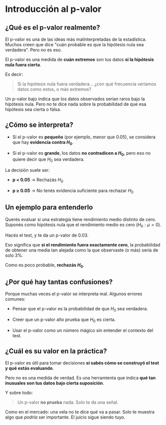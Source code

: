 # Introducción al p-valor

## ¿Qué es el p-valor realmente?

El p-valor es una de las ideas más malinterpretadas de la estadística. Muchos creen que dice "cuán probable es que la hipótesis nula sea verdadera". Pero no es eso.

El p-valor es una medida de **cuán extremos** son tus datos **si la hipótesis nula fuera cierta**.

Es decir:

> Si la hipótesis nula fuera verdadera… ¿con qué frecuencia veríamos datos como estos, o más extremos?

Un p-valor bajo indica que los datos observados serían raros bajo la hipótesis nula. Pero no te dice nada sobre la probabilidad de que esa hipótesis sea cierta o falsa.


## ¿Cómo se interpreta?

* Si el p-valor es **pequeño** (por ejemplo, menor que 0.05), se considera que hay **evidencia contra $H_0$**.

* Si el p-valor es **grande**, los datos **no contradicen a $H_0$**, pero eso no quiere decir que $H_0$ sea verdadera.

La decisión suele ser:

* **p < 0.05** → Rechazás $H_0$

* **p ≥ 0.05** → No tenés evidencia suficiente para rechazar $H_0$


## Un ejemplo para entenderlo

Querés evaluar si una estrategia tiene rendimiento medio distinto de cero. Suponés como hipótesis nula que el rendimiento medio es cero ($H_0: \mu = 0$).

Hacés el test, y te da un p-valor de 0.03.

Eso significa que **si el rendimiento fuera exactamente cero**, la probabilidad de obtener una media tan alejada como la que observaste (o más) sería de solo 3%.

Como es poco probable, **rechazás $H_0$**.


## ¿Por qué hay tantas confusiones?

Porque muchas veces el p-valor se interpreta mal. Algunos errores comunes:

* Pensar que el p-valor es la probabilidad de que $H_0$ sea verdadera.

* Creer que un p-valor alto prueba que $H_0$ es cierta.

* Usar el p-valor como un número mágico sin entender el contexto del test.


## ¿Cuál es su valor en la práctica?

El p-valor es útil para tomar decisiones **si sabés cómo se construyó el test y qué estás evaluando**.

Pero no es una medida de verdad. Es una herramienta que indica **qué tan inusuales son tus datos bajo cierta suposición**.

Y sobre todo:

> Un p-valor **no prueba** nada. Solo te da una señal.

Como en el mercado: una vela no te dice qué va a pasar. Solo te muestra algo que _podría_ ser importante. El juicio sigue siendo tuyo.


